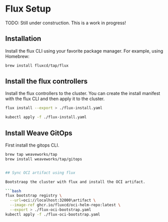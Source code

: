 # Flux Setup

TODO: Still under construction. This is a work in progress!

## Installation

Install the flux CLI using your favorite package manager. For example, using Homebrew:

```bash
brew install fluxcd/tap/flux
```

## Install the flux controllers

Install the flux controllers to the cluster. You can create the install manifest with the flux CLI and then apply it to the cluster.

```bash
flux install --export > ./flux-install.yaml

kubectl apply -f ./flux-install.yaml
```

## Install Weave GitOps

First install the gitops CLI.

```bash
brew tap weaveworks/tap
brew install weaveworks/tap/gitops
```

```bash

## Sync OCI artifact using flux

Bootstraop the cluster with flux and install the OCI artifact.

```bash
flux bootstrap registry \
  --url=oci://localhost:32000\artifact \
  --image-ref ghcr.io/fluxcd/oci-helm-repo:latest \
  --export > ./flux-oci-bootstrap.yaml
kubectl apply -f ./flux-oci-bootstrap.yaml
```

